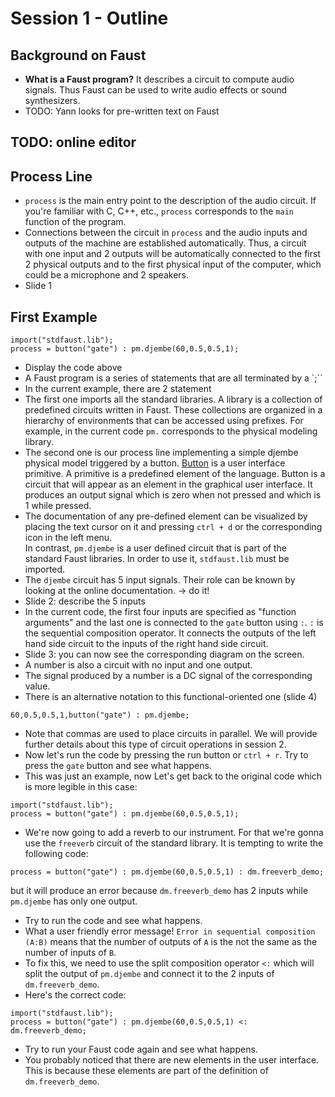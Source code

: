 # Session 1 - Outline

## Background on Faust

* **What is a Faust program?** It describes a circuit to compute audio signals. 
Thus Faust can be used to write audio effects or sound synthesizers.
* TODO: Yann looks for pre-written text on Faust

## TODO: online editor

## Process Line

* `process` is the main entry point to the description of the audio circuit. 
If you're familiar with C, C++, etc., `process` corresponds to the `main` 
function of the program.
* Connections between the circuit in `process` and the audio inputs and outputs
of the machine are established automatically. Thus, a circuit with one input
and 2 outputs will be automatically connected to the first 2 physical
outputs and to the first physical input of the computer, which could be a 
microphone and 2 speakers.
* Slide 1

## First Example

```
import("stdfaust.lib");
process = button("gate") : pm.djembe(60,0.5,0.5,1);
``` 

* Display the code above
* A Faust program is a series of statements that are all terminated by a `;``
* In the current example, there are 2 statement
* The first one imports all the standard libraries. A library is a collection
of predefined circuits written in Faust. These collections are organized in a
hierarchy of environments that can be accessed using prefixes. For example, in 
the current code `pm.` corresponds to the physical modeling library. 
* The second one is our process line implementing a simple djembe physical model
triggered by a button. [Button](#button) is a user interface primitive. A 
primitive is a predefined element of the language. Button is a circuit that 
will appear as an element in the graphical user interface. It produces 
an output signal which is zero when not pressed and which is 1 while pressed. 
* The documentation of any pre-defined element can be visualized by placing the
text cursor on it and pressing `ctrl + d` or the corresponding icon in the left
menu.   
In contrast, `pm.djembe` is a user defined circuit that is part of the standard
Faust libraries. In order to use it, `stdfaust.lib` must be imported.  
* The `djembe` circuit has 5 input signals. Their role can be 
known by looking at the online documentation. -> do it!
* Slide 2: describe the 5 inputs
* In the current code, the first four inputs are specified as "function 
arguments" and the last one is connected to the `gate` button using `:`. `:` 
is the sequential composition operator. It connects the outputs of the left 
hand side circuit to the inputs of the right hand side circuit.
* Slide 3: you can now see the corresponding diagram on the screen.
* A number is also a circuit with no input and one output.
* The signal produced by a number is a DC signal of the corresponding value.
* There is an alternative notation to this functional-oriented one (slide 4)
```
60,0.5,0.5,1,button("gate") : pm.djembe;
``` 
* Note that commas are used to place circuits in parallel. We will provide
further details about this type of circuit operations in session 2. 
* Now let's run the code by pressing the run button or `ctrl + r`. Try to press
the `gate` button and see what happens. 
* This was just an example, now Let's get back to the original code which is
more legible in this case:
```
import("stdfaust.lib");
process = button("gate") : pm.djembe(60,0.5,0.5,1);
``` 
* We're now going to add a reverb to our instrument. For that we're gonna use
the `freeverb` circuit of the standard library. It is tempting to write the 
following code:
```
process = button("gate") : pm.djembe(60,0.5,0.5,1) : dm.freeverb_demo;
```
but it will produce an error because `dm.freeverb_demo` has 2 inputs while 
`pm.djembe` has only one output. 
* Try to run the code and see what happens.
* What a user friendly error message! `Error in sequential composition (A:B)`
means that the number of outputs of `A` is the not the same as the number of
inputs of `B`.
* To fix this, we need to use the split composition operator `<:` which will
split the output of `pm.djembe` and connect it to the 2 inputs of 
`dm.freeverb_demo`.
* Here's the correct code:
```
import("stdfaust.lib");
process = button("gate") : pm.djembe(60,0.5,0.5,1) <: dm.freeverb_demo;
```
* Try to run your Faust code again and see what happens.
* You probably noticed that there are new elements in the user interface. This
is because these elements are part of the definition of `dm.freeverb_demo`.
